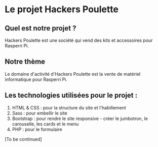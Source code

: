 # Le projet Hackers Poulette

## Quel est notre projet ?

Hackers Poulette est une société qui vend des kits et accessoires pour Rasperri Pi.

## Notre thème

Le domaine d'activité d'Hackers Poulette est la vente de matériel informatique pour Rasperri Pi.

## Les technologies utilisées pour le projet :

1. HTML & CSS : pour la structure du site et l'habillement
2. Sass  : pour embellir le site
3. Bootstrap : pour rendre le site responsive - créer le jumbotron, le carouselle, les cards et le menu
4. PHP : pour le formulaire

[To be continued]
